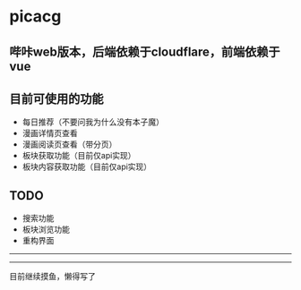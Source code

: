 # picacg
哔咔web版本，后端依赖于cloudflare，前端依赖于vue
------
## 目前可使用的功能
- 每日推荐（不要问我为什么没有本子魔）
- 漫画详情页查看
- 漫画阅读页查看（带分页）
- 板块获取功能（目前仅api实现）
- 板块内容获取功能（目前仅api实现）

## TODO
- 搜索功能
- 板块浏览功能
- 重构界面

------
------
目前继续摸鱼，懒得写了